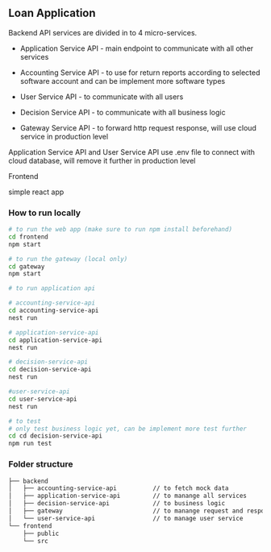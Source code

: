 ## Loan Application

Backend API services are divided in to 4 micro-services. 

* Application Service API - main endpoint to communicate with all other services
* Accounting Service API - to use for return reports according to selected software account and can be implement more software types
* User Service API - to communicate with all users
* Decision Service API - to communicate with all business logic

* Gateway Service API - to forward http request response,  will use cloud service in production level

Application Service API and User Service API use .env file to connect with cloud database, will remove it further in production level

Frontend 

simple react app 

### How to run locally

```bash
# to run the web app (make sure to run npm install beforehand)
cd frontend
npm start 

# to run the gateway (local only)
cd gateway
npm start

# to run application api

# accounting-service-api
cd accounting-service-api
nest run

# application-service-api
cd application-service-api
nest run

# decision-service-api
cd decision-service-api
nest run

#user-service-api
cd user-service-api
nest run

```
```bash
# to test 
# only test business logic yet, can be implement more test further
cd cd decision-service-api
npm run test
```

### Folder structure

```bash
├── backend
│   ├── accounting-service-api          // to fetch mock data
│   ├── application-service-api         // to manange all services
│   ├── decision-service-api            // to business logic
│   ├── gateway                         // to manange request and response
│   └── user-service-api                // to manage user service
└── frontend
    ├── public
    └── src

```